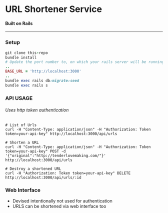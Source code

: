 # URL Shortener Service
#### Built on Rails
-------------
### Setup
```ruby
git clone this-repo
bundle install
# Update the port number to, on which your rails server will be running in config/environments/development.rb
..
BASE_URL = 'http://localhost:3000'
..
bundle exec rails db:migrate:seed
bundle exec rails s
```

### API USAGE
###### Uses http token authentication
```
# List of Urls
curl -H "Content-Type: application/json" -H "Authorization: Token token=your-api-key" http://localhost:3000/api/urls

# Shorten a URL
curl -H "Content-Type: application/json" -H "Authorization: Token token=your-api-key" POST -d '{"original":"http://tenderlovemaking.com/"}' http://localhost:3000/api/urls

# Destroy a shortened URL
curl -H "Authorization: Token token=your-api-key" DELETE http://localhost:3000/api/urls/:id
```

### Web Interface
- Devised intentionally not used for authentication 
- URLS can be shortened via web interface too


